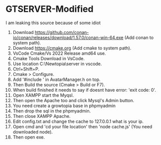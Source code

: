 # GTSERVER-Modified
I am leaking this source because of some idiot


1. Download https://github.com/conan-io/conan/releases/download/1.57.0/conan-win-64.exe (Add conan to system path).
2. Download https://cmake.org (Add cmake to system path).
3. VsCode Cmake/Vs 2022 Release amd64 use.
4. Cmake Tools Download in VsCode.
5. Use location C:\Newtopia\server in vscode.
6. Ctrl+Shift+P.
7. Cmake > Configure.
8. Add '#include <mutex>' in AvatarManager.h on top.
9. Then Build the source (Cmake > Build or F7).
10. When build finished it needs to say if doesnt have error: 'exit code: 0'.
11. Open XAMPP start the Myqsl.
12. Then open the Apache too and click Mysql's Admin button.
13. You need create a growtopia base in phpmyadmin
14. Then drop the sql in the phpmyadmin.
15. Then close XAMPP Apache.
16. Edit config.txt and change the cache to 127.0.0.1 what is your ip.
17. Open cmd and 'cd your file location' then 'node cache.js' (You need downloaded node).
18. Then open exe.

